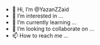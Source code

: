 - 👋 Hi, I’m @YazanZZaid
- 👀 I’m interested in ...
- 🌱 I’m currently learning ...
- 💞️ I’m looking to collaborate on ...
- 📫 How to reach me ...

<!---
YazanZZaid/YazanZZaid is a ✨ special ✨ repository because its `README.md` (this file) appears on your GitHub profile.
You can click the Preview link to take a look at your changes.
--->

